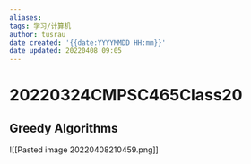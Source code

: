 ```yaml
---
aliases: 
tags: 学习/计算机
author: tusrau
date created: '{{date:YYYYMMDD HH:mm}}'
date updated: 20220408 09:05
---
```


# 20220324CMPSC465Class20

## Greedy Algorithms

![[Pasted image 20220408210459.png]]
